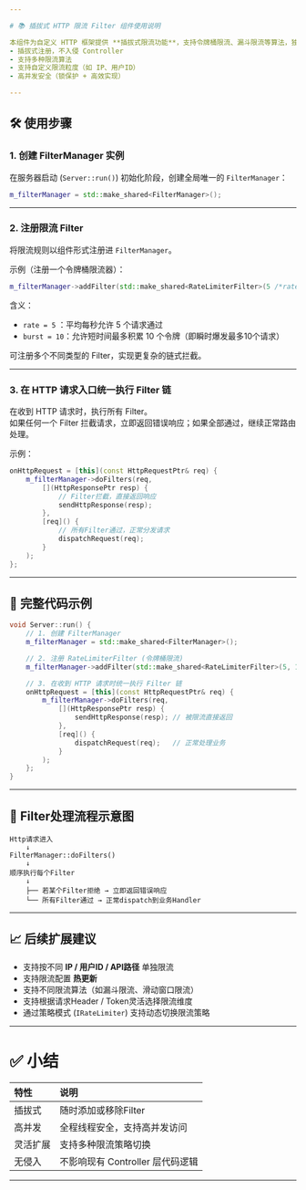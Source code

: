 ```yaml
---

# 📚 插拔式 HTTP 限流 Filter 组件使用说明

本组件为自定义 HTTP 框架提供 **插拔式限流功能**，支持令牌桶限流、漏斗限流等算法，独立于业务逻辑，具备以下特点：
- 插拔式注册，不入侵 Controller
- 支持多种限流算法
- 支持自定义限流粒度（如 IP、用户ID）
- 高并发安全（锁保护 + 高效实现）

---
```


## 🛠️ 使用步骤

### 1. 创建 FilterManager 实例
在服务器启动 (`Server::run()`) 初始化阶段，创建全局唯一的 `FilterManager`：

```cpp
m_filterManager = std::make_shared<FilterManager>();
```

---

### 2. 注册限流 Filter
将限流规则以组件形式注册进 `FilterManager`。

示例（注册一个令牌桶限流器）：

```cpp
m_filterManager->addFilter(std::make_shared<RateLimiterFilter>(5 /*rate*/, 10 /*burst*/));
```

含义：
- `rate = 5` ：平均每秒允许 5 个请求通过
- `burst = 10`：允许短时间最多积累 10 个令牌（即瞬时爆发最多10个请求）

可注册多个不同类型的 Filter，实现更复杂的链式拦截。

---

### 3. 在 HTTP 请求入口统一执行 Filter 链
在收到 HTTP 请求时，执行所有 Filter。  
如果任何一个 Filter 拦截请求，立即返回错误响应；如果全部通过，继续正常路由处理。

示例：

```cpp
onHttpRequest = [this](const HttpRequestPtr& req) {
    m_filterManager->doFilters(req,
        [](HttpResponsePtr resp) {
            // Filter拦截，直接返回响应
            sendHttpResponse(resp);
        },
        [req]() {
            // 所有Filter通过，正常分发请求
            dispatchRequest(req);
        }
    );
};
```

---

## 📄 完整代码示例

```cpp
void Server::run() {
    // 1. 创建 FilterManager
    m_filterManager = std::make_shared<FilterManager>();

    // 2. 注册 RateLimiterFilter (令牌桶限流)
    m_filterManager->addFilter(std::make_shared<RateLimiterFilter>(5, 10));

    // 3. 在收到 HTTP 请求时统一执行 Filter 链
    onHttpRequest = [this](const HttpRequestPtr& req) {
        m_filterManager->doFilters(req,
            [](HttpResponsePtr resp) {
                sendHttpResponse(resp); // 被限流直接返回
            },
            [req]() {
                dispatchRequest(req);   // 正常处理业务
            }
        );
    };
}
```

---

## 🚦 Filter处理流程示意图

```
Http请求进入
    ↓
FilterManager::doFilters()
    ↓
顺序执行每个Filter
    ↓
    ├── 若某个Filter拒绝 → 立即返回错误响应
    └── 所有Filter通过 → 正常dispatch到业务Handler
```

---

## 📈 后续扩展建议

- 支持按不同 **IP / 用户ID / API路径** 单独限流
- 支持限流配置 **热更新**
- 支持不同限流算法（如漏斗限流、滑动窗口限流）
- 支持根据请求Header / Token灵活选择限流维度
- 通过策略模式 (`IRateLimiter`) 支持动态切换限流策略

---

# ✅ 小结

| 特性            | 说明                                      |
|:----------------|:------------------------------------------|
| 插拔式          | 随时添加或移除Filter |
| 高并发          | 全程线程安全，支持高并发访问 |
| 灵活扩展        | 支持多种限流策略切换 |
| 无侵入          | 不影响现有 Controller 层代码逻辑 |

---
